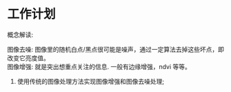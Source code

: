 # 工作计划    

概念解读:    

图像去噪: 图像里的随机白点/黑点很可能是噪声，通过一定算法去掉这些坏点，即改变它亮度值。    
图像增强: 就是突出想重点关注的信息. 一般有边缘增强，ndvi 等等。    

1. 使用传统的图像处理方法实现图像增强和图像去噪处理;    